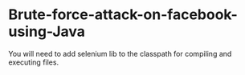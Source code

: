 # Brute-force-attack-on-facebook-using-Java
You will need to add selenium lib to the classpath for compiling and executing files.
